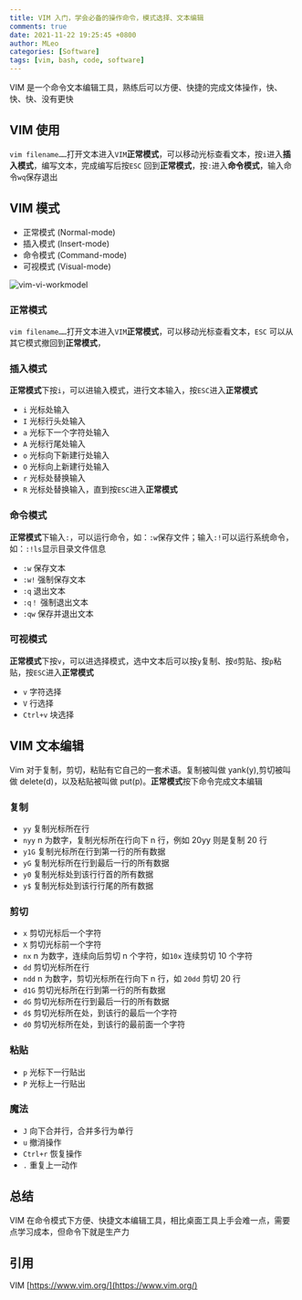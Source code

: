 ```yaml
---
title: VIM 入门，学会必备的操作命令，模式选择、文本编辑
comments: true
date: 2021-11-22 19:25:45 +0800
author: MLeo
categories: [Software] 
tags: [vim, bash, code, software] 
---
```


VIM 是一个命令文本编辑工具，熟练后可以方便、快捷的完成文体操作，快、快、快、没有更快


## VIM 使用
`vim filename……`打开文本进入`VIM`**正常模式**，可以移动光标查看文本，按`i`进入**插入模式**，编写文本，完成编写后按`ESC` 回到**正常模式**，按`:`进入**命令模式**，输入命令`wq`保存退出

## VIM 模式

- 正常模式 (Normal-mode) 
- 插入模式 (Insert-mode)
- 命令模式 (Command-mode)
- 可视模式 (Visual-mode)


![vim-vi-workmodel](https://images.ichochy.com/vim-vi-workmodel.png)


### 正常模式
`vim filename……`打开文本进入`VIM`**正常模式**，可以移动光标查看文本，`ESC` 可以从其它模式撤回到**正常模式**，

### 插入模式
**正常模式**下按`i`，可以进输入模式，进行文本输入，按`ESC`进入**正常模式**
- `i` 光标处输入
- `I` 光标行头处输入
- `a` 光标下一个字符处输入
- `A` 光标行尾处输入
- `o` 光标向下新建行处输入
- `O` 光标向上新建行处输入
- `r` 光标处替换输入
- `R` 光标处替换输入，直到按`ESC`进入**正常模式**

### 命令模式
**正常模式**下输入`:`，可以运行命令，如：`:w`保存文件；输入`:!`可以运行系统命令，如：`:!ls`显示目录文件信息
- `:w` 保存文本
- `:w!` 强制保存文本
- `:q` 退出文本
- `:q！` 强制退出文本
- `:qw` 保存并退出文本


### 可视模式
**正常模式**下按`v`，可以进选择模式，选中文本后可以按`y`复制、按`d`剪贴、按`p`粘贴，按`ESC`进入**正常模式**

- `v` 字符选择
- `V` 行选择
- `Ctrl+v` 块选择



## VIM 文本编辑
Vim 对于复制，剪切，粘贴有它自己的一套术语。复制被叫做 yank(y),剪切被叫做 delete(d)，以及粘贴被叫做 put(p)。**正常模式**按下命令完成文本编辑

### 复制
- `yy` 复制光标所在行
- `nyy` n 为数字，复制光标所在行向下 n 行，例如 20yy 则是复制 20 行
- `y1G` 复制光标所在行到第一行的所有数据
- `yG` 复制光标所在行到最后一行的所有数据
- `y0` 复制光标处到该行行首的所有数据
- `y$` 复制光标处到该行行尾的所有数据

### 剪切

- `x` 剪切光标后一个字符
- `X` 剪切光标前一个字符
- `nx` n 为数字，连续向后剪切 n 个字符，如`10x` 连续剪切 10 个字符
- `dd` 剪切光标所在行
- `ndd` n 为数字，剪切光标所在行向下 n 行，如 `20dd` 剪切 20 行
- `d1G` 剪切光标所在行到第一行的所有数据
- `dG` 剪切光标所在行到最后一行的所有数据
- `d$` 剪切光标所在处，到该行的最后一个字符
- `d0` 剪切光标所在处，到该行的最前面一个字符

### 粘贴
- `p` 光标下一行贴出
- `P` 光标上一行贴出

### 魔法
- `J` 向下合并行，合并多行为单行
- `u` 撤消操作
- `Ctrl+r` 恢复操作
- `.` 重复上一动作

## 总结
VIM 在命令模式下方便、快捷文本编辑工具，相比桌面工具上手会难一点，需要点学习成本，但命令下就是生产力

## 引用
VIM [https://www.vim.org/](https://www.vim.org/)
